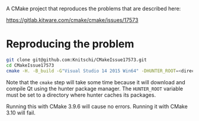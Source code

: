 A CMake project that reproduces the problems that are described here:

https://gitlab.kitware.com/cmake/cmake/issues/17573

# Reproducing the problem

```bash
git clone git@github.com:Knitschi/CMakeIssue17573.git
cd CMakeIssue17573
cmake -H. -B_build -G"Visual Studio 14 2015 Win64" -DHUNTER_ROOT=<directory for qt package>
```

Note that the `cmake` step will take some time because it will download and compile Qt
using the hunter package manager. The `HUNTER_ROOT` variable must be set to a directory
where hunter caches its packages.

Running this with CMake 3.9.6 will cause no errors. Running it with CMake 3.10 will fail.

